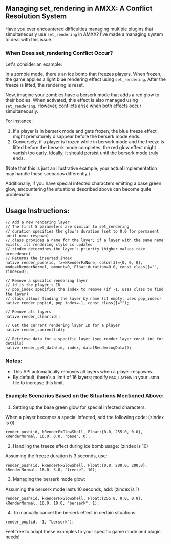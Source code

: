 ## Managing set_rendering in AMXX: A Conflict Resolution System

Have you ever encountered difficulties managing multiple plugins that simultaneously use `set_rendering` in AMXX? 
I've made a managing system to deal with this issue.

### When Does set_rendering Conflict Occur?

Let's consider an example:

In a zombie mode, there's an ice bomb that freezes players. When frozen, the game applies a light blue rendering effect using `set_rendering`. After the freeze is lifted, the rendering is reset.

Now, imagine your zombies have a berserk mode that adds a red glow to their bodies. When activated, this effect is also managed using `set_rendering`. However, conflicts arise when both effects occur simultaneously.

For instance:
1. If a player is in berserk mode and gets frozen, the blue freeze effect might prematurely disappear before the berserk mode ends.
2. Conversely, if a player is frozen while in berserk mode and the freeze is lifted before the berserk mode completes, the red glow effect might vanish too early. Ideally, it should persist until the berserk mode truly ends.

(Note that this is just an illustrative example; your actual implementation may handle these scenarios differently.)

Additionally, if you have special infected characters emitting a base green glow, encountering the situations described above can become quite problematic.

## Usage Instructions:

```sourcepawn
// Add a new rendering layer
// The first 5 parameters are similar to set_rendering
// duration specifies the glow's duration (set to 0.0 for permanent until next respawn)
// class provides a name for the layer; if a layer with the same name exists, its rendering style is updated
// zindex determines the layer's priority (higher values take precedence)
// Returns the inserted index
native render_push(id, fx=kRenderFxNone, color[3]={0, 0, 0}, mode=kRenderNormal, amount=0, Float:duration=0.0, const class[]="", zindex=0);

// Remove a specific rendering layer
// id is the player's ID
// pop_index specifies the index to remove (if -1, uses class to find the layer)
// class allows finding the layer by name (if empty, uses pop_index)
native render_pop(id, pop_index=-1, const class[]="");

// Remove all layers
native render_clear(id);

// Get the current rendering layer ID for a player
native render_current(id);

// Retrieve data for a specific layer (see render_layer_const.inc for details)
native render_get_data(id, index, data[RenderingData]);
```

### Notes:
- This API automatically removes all layers when a player respawns.
- By default, there's a limit of 16 layers; modify `MAX_LAYERS` in your .sma file to increase this limit.

### Example Scenarios Based on the Situations Mentioned Above:

1. Setting up the base green glow for special infected characters:

When a player becomes a special infected, add the following code: (zindex is 0)

```sourcepawn
render_push(id, kRenderFxGlowShell, Float:{0.0, 255.0, 0.0}, kRenderNormal, 16.0, 0.0, "base", 0);
```

2. Handling the freeze effect during ice bomb usage: (zindex is 10)

Assuming the freeze duration is 3 seconds, use:

```sourcepawn
render_push(id, kRenderFxGlowShell, Float:{0.0, 200.0, 200.0}, kRenderNormal, 16.0, 3.0, "freeze", 10);
```

3. Managing the berserk mode glow:

Assuming the berserk mode lasts 10 seconds, add: (zindex is 1)

```sourcepawn
render_push(id, kRenderFxGlowShell, Float:{255.0, 0.0, 0.0}, kRenderNormal, 16.0, 10.0, "berserk", 1);
```

4. To manually cancel the berserk effect in certain situations:

```sourcepawn
render_pop(id, -1, "berserk");
```

Feel free to adapt these examples to your specific game mode and plugin needs!
